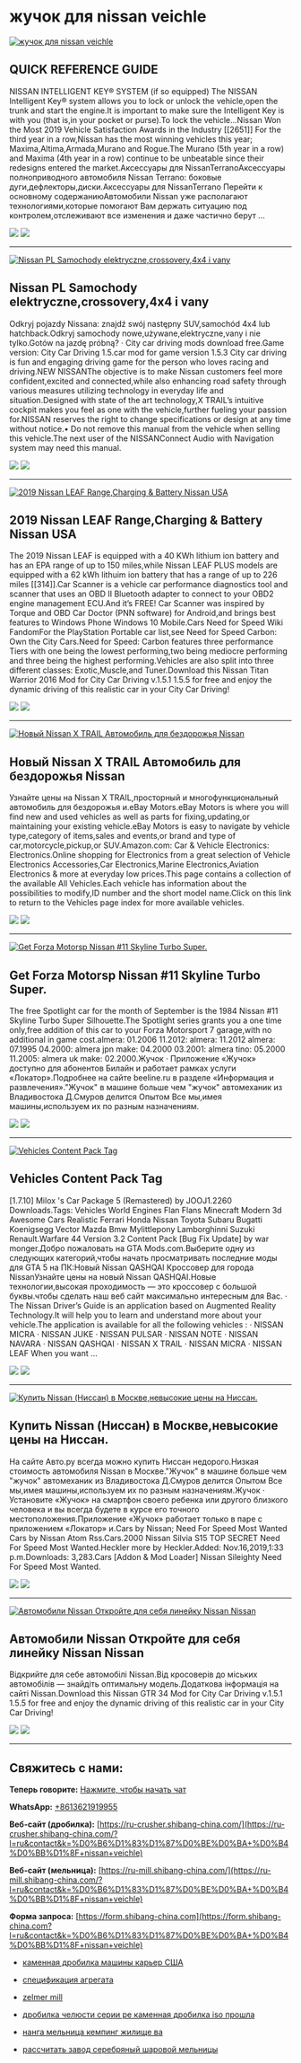 # жучок для nissan veichle

<a href="https://swt.shibang-china.com/?l=ru&img&k=%D0%B6%D1%83%D1%87%D0%BE%D0%BA+%D0%B4%D0%BB%D1%8F+nissan+veichle" target="_blank">![жучок для nissan veichle](http://static.shibang-china.com/all-800x300/1427.jpg)</a>

## QUICK REFERENCE GUIDE
NISSAN INTELLIGENT KEY&#174; SYSTEM (if so equipped) The NISSAN Intelligent Key&#174; system allows you to lock or unlock the vehicle,open the trunk and start the engine.It is important to make sure the Intelligent Key is with you (that is,in your pocket or purse).To lock the vehicle…Nissan Won the Most 2019 Vehicle Satisfaction Awards in the Industry [[2651]] For the third year in a row,Nissan has the most winning vehicles this year; Maxima,Altima,Armada,Murano and Rogue.The Murano (5th year in a row) and Maxima (4th year in a row) continue to be unbeatable since their redesigns entered the market.Аксессуары для NissanTerranoАксессуары полноприводного автомобиля Nissan Terrano: боковые дуги,дефлекторы,диски.Аксессуары для NissanTerrano Перейти к основному содержаниюАвтомобили Nissan уже располагают технологиями,которые помогают Вам держать ситуацию под контролем,отслеживают все изменения и даже частично берут …


<a href="https://whatsapp.shibangsoft.com/WhatsApp.php" target="_blank" title="WhatsApp">![](http://static.shibang-china.com/icon/whatsapp.png)</a> <a href="https://swt.shibang-china.com/?l=ru&icon&k=%D0%B6%D1%83%D1%87%D0%BE%D0%BA+%D0%B4%D0%BB%D1%8F+nissan+veichle" target="_blank">![](http://static.shibang-china.com/icon/chat-ru.png)</a>

---

<a href="https://swt.shibang-china.com/?l=ru&img&k=%D0%B6%D1%83%D1%87%D0%BE%D0%BA+%D0%B4%D0%BB%D1%8F+nissan+veichle" target="_blank">![Nissan PL Samochody elektryczne,crossovery,4x4 i vany](http://static.shibang-china.com/all-800x300/670.jpg)</a>

## Nissan PL Samochody elektryczne,crossovery,4x4 i vany
Odkryj pojazdy Nissana: znajdź sw&#243;j następny SUV,samoch&#243;d 4x4 lub hatchback.Odkryj samochody nowe,używane,elektryczne,vany i nie tylko.Got&#243;w na jazdę pr&#243;bną?&nbsp;&#0183;&#32;City car driving mods download free.Game version: City Car Driving 1.5.car mod for game version 1.5.3 City car driving is fun and engaging driving game for the person who loves racing and driving.NEW NISSANThe objective is to make Nissan customers feel more confident,excited and connected,while also enhancing road safety through various measures utilizing technology in everyday life and situation.Designed with state of the art technology,X TRAIL’s intuitive cockpit makes you feel as one with the vehicle,further fueling your passion for.NISSAN reserves the right to change specifications or design at any time without notice.• Do not remove this manual from the vehicle when selling this vehicle.The next user of the NISSANConnect Audio with Navigation system may need this manual.


<a href="https://whatsapp.shibangsoft.com/WhatsApp.php" target="_blank" title="WhatsApp">![](http://static.shibang-china.com/icon/whatsapp.png)</a> <a href="https://swt.shibang-china.com/?l=ru&icon&k=%D0%B6%D1%83%D1%87%D0%BE%D0%BA+%D0%B4%D0%BB%D1%8F+nissan+veichle" target="_blank">![](http://static.shibang-china.com/icon/chat-ru.png)</a>

---

<a href="https://swt.shibang-china.com/?l=ru&img&k=%D0%B6%D1%83%D1%87%D0%BE%D0%BA+%D0%B4%D0%BB%D1%8F+nissan+veichle" target="_blank">![2019 Nissan LEAF Range,Charging &amp; Battery Nissan USA](http://static.shibang-china.com/all-800x300/1031.jpg)</a>

## 2019 Nissan LEAF Range,Charging &amp; Battery Nissan USA
The 2019 Nissan LEAF is equipped with a 40 KWh lithium ion battery and has an EPA range of up to 150 miles,while Nissan LEAF PLUS models are equipped with a 62 kWh lithuim ion battery that has a range of up to 226 miles [[314]].Car Scanner is a vehicle car performance diagnostics tool and scanner that uses an OBD II Bluetooth adapter to connect to your OBD2 engine management ECU.And it’s FREE! Car Scanner was inspired by Torque and OBD Car Doctor (PNN software) for Android,and brings best features to Windows Phone Windows 10 Mobile.Cars Need for Speed Wiki FandomFor the PlayStation Portable car list,see Need for Speed Carbon: Own the City Cars.Need for Speed: Carbon features three performance Tiers with one being the lowest performing,two being mediocre performing and three being the highest performing.Vehicles are also split into three different classes: Exotic,Muscle,and Tuner.Download this Nissan Titan Warrior 2016 Mod for City Car Driving v.1.5.1 1.5.5 for free and enjoy the dynamic driving of this realistic car in your City Car Driving!


<a href="https://whatsapp.shibangsoft.com/WhatsApp.php" target="_blank" title="WhatsApp">![](http://static.shibang-china.com/icon/whatsapp.png)</a> <a href="https://swt.shibang-china.com/?l=ru&icon&k=%D0%B6%D1%83%D1%87%D0%BE%D0%BA+%D0%B4%D0%BB%D1%8F+nissan+veichle" target="_blank">![](http://static.shibang-china.com/icon/chat-ru.png)</a>

---

<a href="https://swt.shibang-china.com/?l=ru&img&k=%D0%B6%D1%83%D1%87%D0%BE%D0%BA+%D0%B4%D0%BB%D1%8F+nissan+veichle" target="_blank">![Новый Nissan X TRAIL Автомобиль для бездорожья Nissan](http://static.shibang-china.com/all-800x300/1441.jpg)</a>

## Новый Nissan X TRAIL Автомобиль для бездорожья Nissan
Узнайте цены на Nissan X TRAIL,просторный и многофункциональный автомобиль для бездорожья и.eBay Motors.eBay Motors is where you will find new and used vehicles as well as parts for fixing,updating,or maintaining your existing vehicle.eBay Motors is easy to navigate by vehicle type,category of items,sales and events,or brand and type of car,motorcycle,pickup,or SUV.Amazon.com: Car &amp; Vehicle Electronics: Electronics.Online shopping for Electronics from a great selection of Vehicle Electronics Accessories,Car Electronics,Marine Electronics,Aviation Electronics &amp; more at everyday low prices.This page contains a collection of the available All Vehicles.Each vehicle has information about the possibilities to modify,ID number and the short model name.Click on this link to return to the Vehicles page index for more available vehicles.


<a href="https://whatsapp.shibangsoft.com/WhatsApp.php" target="_blank" title="WhatsApp">![](http://static.shibang-china.com/icon/whatsapp.png)</a> <a href="https://swt.shibang-china.com/?l=ru&icon&k=%D0%B6%D1%83%D1%87%D0%BE%D0%BA+%D0%B4%D0%BB%D1%8F+nissan+veichle" target="_blank">![](http://static.shibang-china.com/icon/chat-ru.png)</a>

---

<a href="https://swt.shibang-china.com/?l=ru&img&k=%D0%B6%D1%83%D1%87%D0%BE%D0%BA+%D0%B4%D0%BB%D1%8F+nissan+veichle" target="_blank">![Get Forza Motorsp Nissan #11 Skyline Turbo Super.](http://static.shibang-china.com/all-800x300/90.jpg)</a>

## Get Forza Motorsp Nissan #11 Skyline Turbo Super.
The free Spotlight car for the month of September is the 1984 Nissan #11 Skyline Turbo Super Silhouette.The Spotlight series grants you a one time only,free addition of this car to your Forza Motorsport 7 garage,with no additional in game cost.almera: 01.2006 11.2012: almera: 11.2012 almera: 07.1995 04.2000: almera jpn make: 04.2000 03.2001: almera tino: 05.2000 11.2005: almera uk make: 02.2000.Жучок&nbsp;&#0183;&#32;Приложение &#171;Жучок&#187; доступно для абонентов Билайн и работает рамках услуги &#171;Локатор&#187;.Подробнее на сайте beeline.ru в разделе &#171;Информация и развлечения&#187;.&quot;Жучок&quot; в машине больше чем &quot;жучок&quot; автомеханик из Владивостока Д.Смуров делится Опытом Все мы,имея машины,используем их по разным назначениям.


<a href="https://whatsapp.shibangsoft.com/WhatsApp.php" target="_blank" title="WhatsApp">![](http://static.shibang-china.com/icon/whatsapp.png)</a> <a href="https://swt.shibang-china.com/?l=ru&icon&k=%D0%B6%D1%83%D1%87%D0%BE%D0%BA+%D0%B4%D0%BB%D1%8F+nissan+veichle" target="_blank">![](http://static.shibang-china.com/icon/chat-ru.png)</a>

---

<a href="https://swt.shibang-china.com/?l=ru&img&k=%D0%B6%D1%83%D1%87%D0%BE%D0%BA+%D0%B4%D0%BB%D1%8F+nissan+veichle" target="_blank">![Vehicles Content Pack Tag](http://static.shibang-china.com/all-800x300/641.jpg)</a>

## Vehicles Content Pack Tag
[1.7.10] Milox 's Car Package 5 (Remastered) by JOOJ1.2260 Downloads.Tags: Vehicles World Engines Flan Flans Minecraft Modern 3d Awesome Cars Realistic Ferrari Honda Nissan Toyota Subaru Bugatti Koenigsegg Vector Mazda Bmw Mylittlepony Lamborghinni Suzuki Renault.Warfare 44 Version 3.2 Content Pack [Bug Fix Update] by war monger.Добро пожаловать на GTA Mods.com.Выберите одну из следующих категорий,чтобы начать просматривать последние моды для GTA 5 на ПК:Новый Nissan QASHQAI Кроссовер для города NissanУзнайте цены на новый Nissan QASHQAI.Новые технологии,высокая проходимость — это кроссовер с большой буквы.чтобы сделать наш веб сайт максимально интересным для Вас.&nbsp;&#0183;&#32;The Nissan Driver’s Guide is an application based on Augmented Reality Technology.It will help you to learn and understand more about your vehicle.The application is available for all the following vehicles : &#183; NISSAN MICRA &#183; NISSAN JUKE &#183; NISSAN PULSAR &#183; NISSAN NOTE &#183; NISSAN NAVARA &#183; NISSAN QASHQAI &#183; NISSAN X TRAIL &#183; NISSAN MICRA &#183; NISSAN LEAF When you want …


<a href="https://whatsapp.shibangsoft.com/WhatsApp.php" target="_blank" title="WhatsApp">![](http://static.shibang-china.com/icon/whatsapp.png)</a> <a href="https://swt.shibang-china.com/?l=ru&icon&k=%D0%B6%D1%83%D1%87%D0%BE%D0%BA+%D0%B4%D0%BB%D1%8F+nissan+veichle" target="_blank">![](http://static.shibang-china.com/icon/chat-ru.png)</a>

---

<a href="https://swt.shibang-china.com/?l=ru&img&k=%D0%B6%D1%83%D1%87%D0%BE%D0%BA+%D0%B4%D0%BB%D1%8F+nissan+veichle" target="_blank">![Купить Nissan (Ниссан) в Москве,невысокие цены на Ниссан.](http://static.shibang-china.com/all-800x300/1256.jpg)</a>

## Купить Nissan (Ниссан) в Москве,невысокие цены на Ниссан.
На сайте Авто.ру всегда можно купить Ниссан недорого.Низкая стоимость автомобиля Nissan в Москве.&quot;Жучок&quot; в машине больше чем &quot;жучок&quot; автомеханик из Владивостока Д.Смуров делится Опытом Все мы,имея машины,используем их по разным назначениям.Жучок&nbsp;&#0183;&#32;Установите &#171;Жучок&#187; на смартфон своего ребенка или другого близкого человека и вы всегда будете в курсе его точного местоположения.Приложение &#171;Жучок&#187; работает только в паре с приложением &#171;Локатор&#187; и.Cars by Nissan; Need For Speed Most Wanted Cars by Nissan Atom Rss.Cars.2000 Nissan Silvia S15 TOP SECRET Need For Speed Most Wanted.Heckler more by Heckler.Added: Nov.16,2019,1:33 p.m.Downloads: 3,283.Cars [Addon &amp; Mod Loader] Nissan Sileighty Need For Speed Most Wanted.


<a href="https://whatsapp.shibangsoft.com/WhatsApp.php" target="_blank" title="WhatsApp">![](http://static.shibang-china.com/icon/whatsapp.png)</a> <a href="https://swt.shibang-china.com/?l=ru&icon&k=%D0%B6%D1%83%D1%87%D0%BE%D0%BA+%D0%B4%D0%BB%D1%8F+nissan+veichle" target="_blank">![](http://static.shibang-china.com/icon/chat-ru.png)</a>

---

<a href="https://swt.shibang-china.com/?l=ru&img&k=%D0%B6%D1%83%D1%87%D0%BE%D0%BA+%D0%B4%D0%BB%D1%8F+nissan+veichle" target="_blank">![Автомобили Nissan Откройте для себя линейку Nissan Nissan](http://static.shibang-china.com/all-800x300/635.jpg)</a>

## Автомобили Nissan Откройте для себя линейку Nissan Nissan
Відкрийте для себе автомобілі Nissan.Від кросоверів до міських автомобілів — знайдіть оптимальну модель.Додаткова інформація на сайті Nissan.Download this Nissan GTR 34 Mod for City Car Driving v.1.5.1 1.5.5 for free and enjoy the dynamic driving of this realistic car in your City Car Driving!

<a href="https://whatsapp.shibangsoft.com/WhatsApp.php" target="_blank" title="WhatsApp">![](http://static.shibang-china.com/icon/whatsapp.png)</a> <a href="https://swt.shibang-china.com/?l=ru&icon&k=%D0%B6%D1%83%D1%87%D0%BE%D0%BA+%D0%B4%D0%BB%D1%8F+nissan+veichle" target="_blank">![](http://static.shibang-china.com/icon/chat-ru.png)</a>

---
## Свяжитесь с нами:

**Теперь говорите:** [Нажмите, чтобы начать чат](https://swt.shibang-china.com?l=ru&contact&k=%D0%B6%D1%83%D1%87%D0%BE%D0%BA+%D0%B4%D0%BB%D1%8F+nissan+veichle)

**WhatsApp:**  [+8613621919955](https://whatsapp.shibangsoft.com/WhatsApp.php)

**Веб-сайт (дробилка):** [https://ru-crusher.shibang-china.com/](https://ru-crusher.shibang-china.com/?l=ru&contact&k=%D0%B6%D1%83%D1%87%D0%BE%D0%BA+%D0%B4%D0%BB%D1%8F+nissan+veichle)

**Веб-сайт (мельница):** [https://ru-mill.shibang-china.com/](https://ru-mill.shibang-china.com/?l=ru&contact&k=%D0%B6%D1%83%D1%87%D0%BE%D0%BA+%D0%B4%D0%BB%D1%8F+nissan+veichle)

**Форма запроса:** [https://form.shibang-china.com](https://form.shibang-china.com?l=ru&contact&k=%D0%B6%D1%83%D1%87%D0%BE%D0%BA+%D0%B4%D0%BB%D1%8F+nissan+veichle)

* [каменная дробилка машины карьер США](../133/%D0%BA%D0%B0%D0%BC%D0%B5%D0%BD%D0%BD%D0%B0%D1%8F%20%D0%B4%D1%80%D0%BE%D0%B1%D0%B8%D0%BB%D0%BA%D0%B0%20%D0%BC%D0%B0%D1%88%D0%B8%D0%BD%D1%8B%20%D0%BA%D0%B0%D1%80%D1%8C%D0%B5%D1%80%20%D0%A1%D0%A8%D0%90.md)

* [спецификация агрегата](../134/%D1%81%D0%BF%D0%B5%D1%86%D0%B8%D1%84%D0%B8%D0%BA%D0%B0%D1%86%D0%B8%D1%8F%20%D0%B0%D0%B3%D1%80%D0%B5%D0%B3%D0%B0%D1%82%D0%B0.md)

* [zelmer mill](../134/zelmer%20mill.md)

* [дробилка челюсти серии pe каменная дробилка iso прошла](../131/%D0%B4%D1%80%D0%BE%D0%B1%D0%B8%D0%BB%D0%BA%D0%B0%20%D1%87%D0%B5%D0%BB%D1%8E%D1%81%D1%82%D0%B8%20%D1%81%D0%B5%D1%80%D0%B8%D0%B8%20pe%20%D0%BA%D0%B0%D0%BC%D0%B5%D0%BD%D0%BD%D0%B0%D1%8F%20%D0%B4%D1%80%D0%BE%D0%B1%D0%B8%D0%BB%D0%BA%D0%B0%20iso%20%D0%BF%D1%80%D0%BE%D1%88%D0%BB%D0%B0.md)

* [нанга мельница кемпинг жилище ва](../132/%D0%BD%D0%B0%D0%BD%D0%B3%D0%B0%20%D0%BC%D0%B5%D0%BB%D1%8C%D0%BD%D0%B8%D1%86%D0%B0%20%D0%BA%D0%B5%D0%BC%D0%BF%D0%B8%D0%BD%D0%B3%20%D0%B6%D0%B8%D0%BB%D0%B8%D1%89%D0%B5%20%D0%B2%D0%B0.md)

* [рассчитать завод серебряный шаровой мельницы](../132/%D1%80%D0%B0%D1%81%D1%81%D1%87%D0%B8%D1%82%D0%B0%D1%82%D1%8C%20%D0%B7%D0%B0%D0%B2%D0%BE%D0%B4%20%D1%81%D0%B5%D1%80%D0%B5%D0%B1%D1%80%D1%8F%D0%BD%D1%8B%D0%B9%20%D1%88%D0%B0%D1%80%D0%BE%D0%B2%D0%BE%D0%B9%20%D0%BC%D0%B5%D0%BB%D1%8C%D0%BD%D0%B8%D1%86%D1%8B.md)